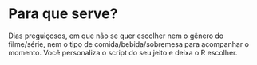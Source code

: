 # Para que serve?

Dias preguiçosos, em que não se quer escolher nem o gênero do filme/série, nem o tipo de comida/bebida/sobremesa para acompanhar o momento. 
Você personaliza o script do seu jeito e deixa o R escolher.
